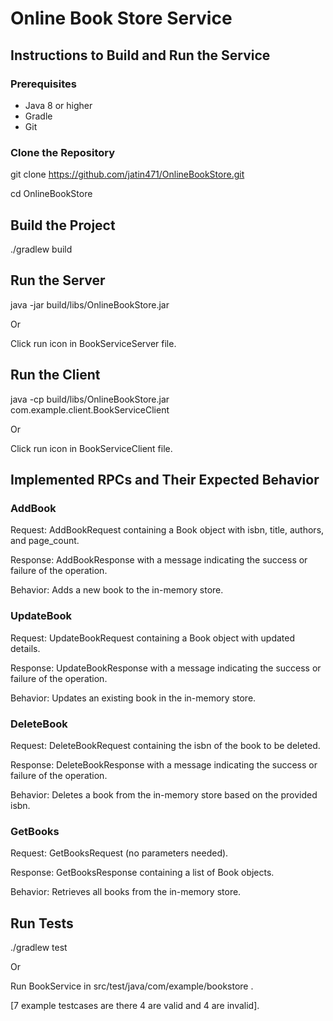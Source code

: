 # Online Book Store Service

## Instructions to Build and Run the Service

### Prerequisites
- Java 8 or higher
- Gradle
- Git

### Clone the Repository
git clone https://github.com/jatin471/OnlineBookStore.git

cd OnlineBookStore

## Build the Project
./gradlew build

## Run the Server
java -jar build/libs/OnlineBookStore.jar

Or

Click run icon in BookServiceServer file.

## Run the Client
java -cp build/libs/OnlineBookStore.jar com.example.client.BookServiceClient

Or 

Click run icon in BookServiceClient file.

## Implemented RPCs and Their Expected Behavior

### AddBook
Request: AddBookRequest containing a Book object with isbn, title, authors, and page_count.

Response: AddBookResponse with a message indicating the success or failure of the operation.

Behavior: Adds a new book to the in-memory store.

### UpdateBook
Request: UpdateBookRequest containing a Book object with updated details.

Response: UpdateBookResponse with a message indicating the success or failure of the operation.

Behavior: Updates an existing book in the in-memory store.

### DeleteBook

Request: DeleteBookRequest containing the isbn of the book to be deleted.

Response: DeleteBookResponse with a message indicating the success or failure of the operation.

Behavior: Deletes a book from the in-memory store based on the provided isbn.

### GetBooks
Request: GetBooksRequest (no parameters needed).

Response: GetBooksResponse containing a list of Book objects.

Behavior: Retrieves all books from the in-memory store.


## Run Tests
./gradlew test

Or 

Run BookService in src/test/java/com/example/bookstore .

[7 example testcases are there 4 are valid and 4 are invalid].